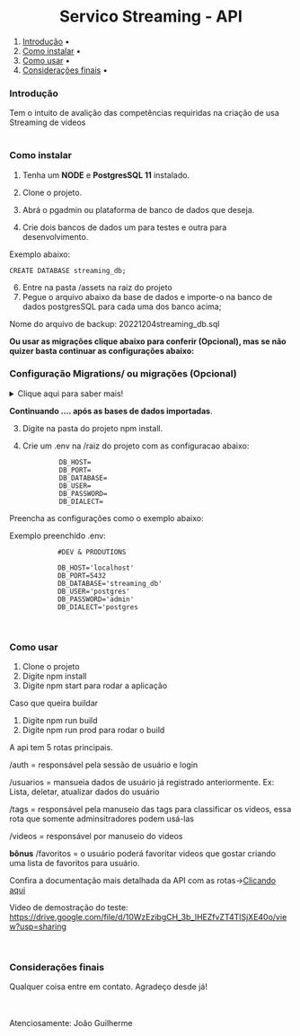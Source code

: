 <div align=center ><h1>Servico Streaming - API</h1>

        
</div>

<ol>
    <li> <a href="#introducao"> Introdução</a> •</li>
        <li> <a href="#comoinstalar"> Como instalar</a> •</li>
        <li> <a href="#comousar"> Como usar</a> •</li>
        <li> <a href="#consideracoesfinais"> Considerações finais</a> •</li>
    </ol>
<div>
<h3>Introdução</h3>
<div> Tem o intuito de avalição das competências requiridas na criação de usa Streaming de videos</div>
<br>
</div>
<div>
<h3>Como instalar</h3>
</div>  

1. Tenha um **NODE** e **PostgresSQL 11** instalado.
2. Clone o projeto.

3. Abrá o pgadmin ou plataforma de banco de dados que deseja.
4. Crie dois bancos de dados um para testes e outra para desenvolvimento.

Exemplo abaixo:

    CREATE DATABASE streaming_db;


6. Entre na pasta /assets na raiz do projeto
7. Pegue o arquivo abaixo da base de dados e importe-o na
banco de dados postgresSQL para cada uma dos banco acima;


Nome do arquivo de backup:
        20221204streaming_db.sql

**Ou usar as migrações clique abaixo para conferir (Opcional), mas se não quizer basta continuar as configurações abaixo:**

<h3>Configuração Migrations/ ou migrações (Opcional)</h3>
<details>
<summary>
    Clique aqui para saber mais!
</summary>


1. Entre no terminal de preferencia
2. Acesse a pasta /database-migrations via terminal
3. Crie um arquivo .env com o seguinte modelo abaixo:

Exemplo abaixo:

        # DEV
        DB_HOST=
        DB_PORT=
        DB_DATABASE=
        DB_USER=
        DB_PASSWORD=
        DB_DIALECT=


4. Preenchar os com as informações da configuração do banco de dados  para conectar com a base de preferencia. Como abaixo:

Exemplo:

        # DEV
        DB_HOST='localhost'
        DB_PORT=5432
        DB_DATABASE='streaming_db'
        DB_USER='postgres'
        DB_PASSWORD='admin'
        DB_DIALECT='postgres'



**Criar Base de dados**

5. Digite o **npm run dbinitstart** para criar banco de dados de testes.

**Criar Tabelas**

5. Digite o **npm run beforestart** para criar tabelas de dentro do banco.

**ATENCAO :Em alguns casos! caso ocorra algum erro na criacao das tabelas basta roda o comando aciman novamente até ele criar**

7. Verifique e a base de dados foram criadas
Agora basta ir para próxima configuração.

</details>

**Continuando .... após as bases de dados importadas**.

3. Digite na pasta do projeto npm install.
5. Crie um .env  na /raiz do projeto com as configuracao abaixo:


                DB_HOST=
                DB_PORT=
                DB_DATABASE=
                DB_USER=
                DB_PASSWORD=
                DB_DIALECT=

Preencha as configurações como o exemplo abaixo:

Exemplo preenchido .env:

                #DEV & PRODUTIONS   

                DB_HOST='localhost'
                DB_PORT=5432
                DB_DATABASE='streaming_db'
                DB_USER='postgres'
                DB_PASSWORD='admin'
                DB_DIALECT='postgres





</div>
<br>
<h3>Como usar</h3>
<div> 

1. Clone o projeto
2. Digite npm install
3. Digite npm start para rodar a aplicação 

Caso que queira buildar 

1. Digite npm run build
2. Digite npm run prod para rodar o build

A api tem 5 rotas principais.

/auth = responsável pela sessão de usuário e login

/usuarios = mansueia dados de usuário já registrado anteriormente. Ex: Lista, deletar, atualizar dados do usuário

/tags = responsável pela manuseio das tags para classificar os videos, essa rota que somente adminsitradores podem usá-las

/videos = responsável por manuseio do videos

**bônus** /favoritos = o usuário poderá favoritar videos que gostar criando uma lista de favoritos para usuário.

Confira a documentação mais detalhada da API com as rotas-><a href='https://docs-api-streaming.netlify.app/'>Clicando aqui</a>

Video de demostração do teste: https://drive.google.com/file/d/10WzEzibgCH_3b_IHEZfvZT4TlSjXE40o/view?usp=sharing
        
</div>
<br>
</div><div>
<h3>Considerações finais</h3>
<div> 

Qualquer coisa entre em contato. 
Agradeço desde já!

<br>
<br>
Atenciosamente: João Guilherme

</div>
<br>
</div>
